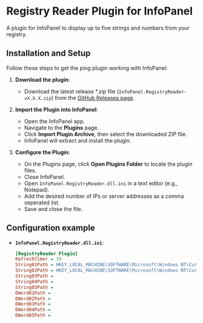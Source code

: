 # Registry Reader Plugin for InfoPanel

A plugin for InfoPanel to display up to five strings and numbers from your registry.

## Installation and Setup
Follow these steps to get the ping plugin working with InfoPanel:

1. **Download the plugin**:
   - Download the latest release \*.zip file (`InfoPanel.RegistryReader-vX.X.X.zip`) from the [GitHub Releases page](https://github.com/markuskonojacki/InfoPanel.RegistryReader/releases).

2. **Import the Plugin into InfoPanel**:
   - Open the InfoPanel app.
   - Navigate to the **Plugins** page.
   - Click **Import Plugin Archive**, then select the downloaded ZIP file.
   - InfoPanel will extract and install the plugin.

3. **Configure the Plugin**:
   - On the Plugins page, click **Open Plugins Folder** to locate the plugin files.
   - Close InfoPanel.
   - Open `InfoPanel.RegistryReader.dll.ini` in a text editor (e.g., Notepad).
   - Add the desired number of IPs or server addresses as a comma seperated list.
   - Save and close the file.

## Configuration example

- **`InfoPanel.RegistryReader.dll.ini`**:
  ```ini
  [RegistryReader Plugin]
  RefreshTimer = 10
  String01Path = HKEY_LOCAL_MACHINE\SOFTWARE\Microsoft\Windows NT\CurrentVersion\ProductName
  String02Path = HKEY_LOCAL_MACHINE\SOFTWARE\Microsoft\Windows NT\CurrentVersion\DisplayVersion
  String03Path = 
  String04Path = 
  String05Path = 
  DWord01Path = 
  DWord02Path = 
  DWord03Path = 
  DWord04Path = 
  DWord05Path = 
